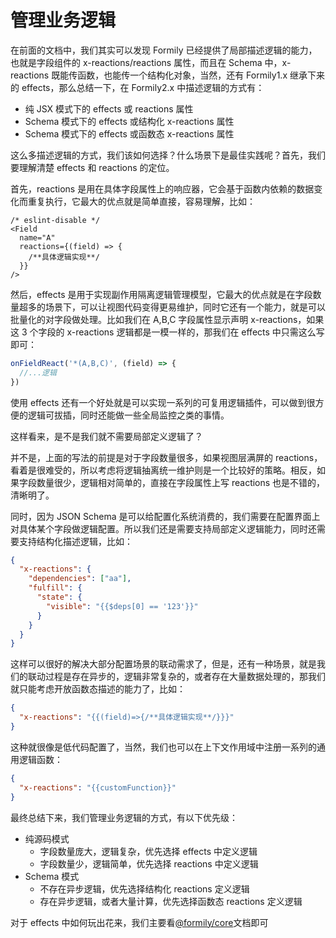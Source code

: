 # 管理业务逻辑

在前面的文档中，我们其实可以发现 Formily 已经提供了局部描述逻辑的能力，也就是字段组件的 x-reactions/reactions 属性，而且在 Schema 中，x-reactions 既能传函数，也能传一个结构化对象，当然，还有 Formily1.x 继承下来的 effects，那么总结一下，在 Formily2.x 中描述逻辑的方式有：

- 纯 JSX 模式下的 effects 或 reactions 属性
- Schema 模式下的 effects 或结构化 x-reactions 属性
- Schema 模式下的 effects 或函数态 x-reactions 属性

这么多描述逻辑的方式，我们该如何选择？什么场景下是最佳实践呢？首先，我们要理解清楚 effects 和 reactions 的定位。

首先，reactions 是用在具体字段属性上的响应器，它会基于函数内依赖的数据变化而重复执行，它最大的优点就是简单直接，容易理解，比如：

```tsx pure
/* eslint-disable */
<Field
  name="A"
  reactions={(field) => {
    /**具体逻辑实现**/
  }}
/>
```

然后，effects 是用于实现副作用隔离逻辑管理模型，它最大的优点就是在字段数量超多的场景下，可以让视图代码变得更易维护，同时它还有一个能力，就是可以批量化的对字段做处理。比如我们在 A,B,C 字段属性显示声明 x-reactions，如果这 3 个字段的 x-reactions 逻辑都是一模一样的，那我们在 effects 中只需这么写即可：

```ts
onFieldReact('*(A,B,C)', (field) => {
  //...逻辑
})
```

使用 effects 还有一个好处就是可以实现一系列的可复用逻辑插件，可以做到很方便的逻辑可拔插，同时还能做一些全局监控之类的事情。

这样看来，是不是我们就不需要局部定义逻辑了？

并不是，上面的写法的前提是对于字段数量很多，如果视图层满屏的 reactions，看着是很难受的，所以考虑将逻辑抽离统一维护则是一个比较好的策略。相反，如果字段数量很少，逻辑相对简单的，直接在字段属性上写 reactions 也是不错的，清晰明了。

同时，因为 JSON Schema 是可以给配置化系统消费的，我们需要在配置界面上对具体某个字段做逻辑配置。所以我们还是需要支持局部定义逻辑能力，同时还需要支持结构化描述逻辑，比如：

```json
{
  "x-reactions": {
    "dependencies": ["aa"],
    "fulfill": {
      "state": {
        "visible": "{{$deps[0] == '123'}}"
      }
    }
  }
}
```

这样可以很好的解决大部分配置场景的联动需求了，但是，还有一种场景，就是我们的联动过程是存在异步的，逻辑非常复杂的，或者存在大量数据处理的，那我们就只能考虑开放函数态描述的能力了，比如：

```json
{
  "x-reactions": "{{(field)=>{/**具体逻辑实现**/}}}"
}
```

这种就很像是低代码配置了，当然，我们也可以在上下文作用域中注册一系列的通用逻辑函数：

```json
{
  "x-reactions": "{{customFunction}}"
}
```

最终总结下来，我们管理业务逻辑的方式，有以下优先级：

- 纯源码模式
  - 字段数量庞大，逻辑复杂，优先选择 effects 中定义逻辑
  - 字段数量少，逻辑简单，优先选择 reactions 中定义逻辑
- Schema 模式
  - 不存在异步逻辑，优先选择结构化 reactions 定义逻辑
  - 存在异步逻辑，或者大量计算，优先选择函数态 reactions 定义逻辑

对于 effects 中如何玩出花来，我们主要看[@formily/core](https://core.formilyjs.org/zh-CN)文档即可
